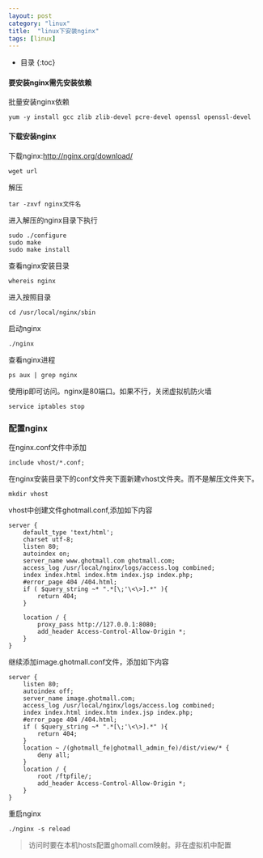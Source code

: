 ```yaml
---
layout: post
category: "linux"
title:  "linux下安装nginx"
tags: [linux]
---
```

* 目录
{:toc}

#### 要安装nginx需先安装依赖 ####
批量安装nginx依赖  

```
yum -y install gcc zlib zlib-devel pcre-devel openssl openssl-devel
```
#### 下载安装nginx ####
下载nginx:http://nginx.org/download/    

```
wget url
```

解压  

```
tar -zxvf nginx文件名
```
<!-- more -->

进入解压的nginx目录下执行 

```
sudo ./configure
sudo make
sudo make install
```

查看nginx安装目录  

```
whereis nginx
```

进入按照目录  

```
cd /usr/local/nginx/sbin
```

启动nginx  

```
./nginx
```

查看nginx进程  

```
ps aux | grep nginx
```

使用ip即可访问。nginx是80端口。如果不行，关闭虚拟机防火墙  

```
service iptables stop
```

### 配置nginx

在nginx.conf文件中添加    
 
```
include vhost/*.conf;
```

 在nginx安装目录下的conf文件夹下面新建vhost文件夹。而不是解压文件夹下。  
 
```
mkdir vhost
```
  
 vhost中创建文件ghotmall.conf,添加如下内容  

	server {
	    default_type 'text/html';
	    charset utf-8;
	    listen 80;
	    autoindex on;
	    server_name www.ghotmall.com ghotmall.com;
	    access_log /usr/local/nginx/logs/access.log combined;
	    index index.html index.htm index.jsp index.php;
	    #error_page 404 /404.html;
	    if ( $query_string ~* ".*[\;'\<\>].*" ){
	        return 404;
	    }
	
	    location / {
	        proxy_pass http://127.0.0.1:8080;
	        add_header Access-Control-Allow-Origin *;
	    }
	}



继续添加image.ghotmall.conf文件，添加如下内容  

	server {
	    listen 80;
	    autoindex off;
	    server_name image.ghotmall.com;
	    access_log /usr/local/nginx/logs/access.log combined;
	    index index.html index.htm index.jsp index.php;
	    #error_page 404 /404.html;
	    if ( $query_string ~* ".*[\;'\<\>].*" ){
	        return 404;
	    }
	    location ~ /(ghotmall_fe|ghotmall_admin_fe)/dist/view/* {
	        deny all;
	    }
	    location / {
	        root /ftpfile/;
	        add_header Access-Control-Allow-Origin *;
	    }
	}


重启nginx 

```
./nginx -s reload
```
> 访问时要在本机hosts配置ghomall.com映射。非在虚拟机中配置

